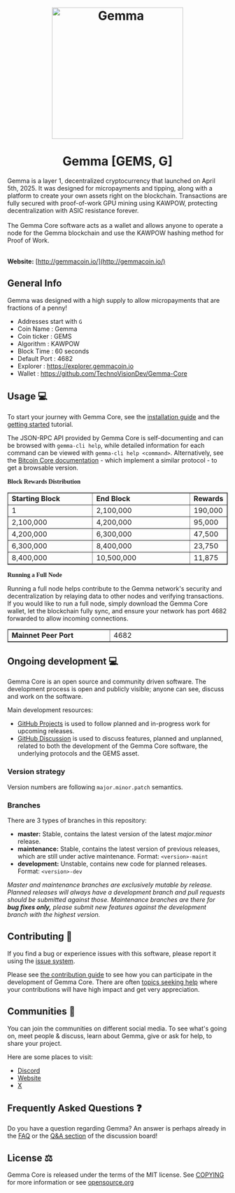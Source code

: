 <h1 align="center">
<img src="https://i.imgur.com/pXSq2Ym.png" alt="Gemma" width="300"/>
<br/><br/>
Gemma [GEMS, G]
</h1>
Gemma is a layer 1, decentralized cryptocurrency that launched on April 5th, 2025. It was designed for micropayments and tipping, along with a platform to create your own assets right on the blockchain. Transactions are fully secured with proof-of-work GPU mining using KAWPOW, protecting decentralization with ASIC resistance forever.
<br/><br/>
The Gemma Core software acts as a wallet and allows anyone to operate a node for the Gemma blockchain and use the KAWPOW hashing method for Proof of Work.
<br/><br/>

**Website:** [http://gemmacoin.io/](http://gemmacoin.io/)

## General Info

Gemma was designed with a high supply to allow micropayments that are fractions of a penny!

* Addresses start with `G`
* Coin Name    : Gemma
* Coin ticker  : GEMS
* Algorithm    : KAWPOW
* Block Time   : 60 seconds
* Default Port : 4682
* Explorer     : https://explorer.gemmacoin.io
* Wallet       : https://github.com/TechnoVisionDev/Gemma-Core


## Usage 💻

To start your journey with Gemma Core, see the [installation guide](INSTALL.md) and the [getting started](doc/getting-started.md) tutorial.

The JSON-RPC API provided by Gemma Core is self-documenting and can be browsed with `gemma-cli help`, while detailed information for each command can be viewed with `gemma-cli help <command>`. Alternatively, see the [Bitcoin Core documentation](https://developer.bitcoin.org/reference/rpc/) - which implement a similar protocol - to get a browsable version.

<font face="Verdana"><b>Block Rewards Distribution</b></font>
&nbsp;</p>
<table border="1" width="46%">
	<tr>
		<td width="230"><b>Starting Block</b></td>
		<td width="270"><b>End Block</b></td>
		<td><b>Rewards</b></td>
	</tr>
	<tr>
		<td width="230">1</td>
		<td width="270">2,100,000</td>
		<td>190,000</td>
	</tr>
	<tr>
		<td width="230">2,100,000</td>
		<td width="270">4,200,000</td>
		<td>95,000</td>
	</tr>
	<tr>
		<td width="230">4,200,000</td>
		<td width="270">6,300,000</td>
		<td>47,500</td>
	</tr>
	<tr>
		<td width="230">6,300,000</td>
		<td width="270">8,400,000</td>
		<td>23,750</td>
	</tr>
	<tr>
		<td width="230">8,400,000</td>
		<td width="270">10,500,000</td>
		<td>11,875</td>
	</tr>
</table>

<font face="Verdana"><b>Running a Full Node</b></font>

Running a full node helps contribute to the Gemma network's security and decentralization by relaying data to other nodes and verifying transactions. If you would like to run a full node, simply download the Gemma Core wallet, let the blockchain fully sync, and ensure your network has port 4682 forwarded to allow incoming connections. 
&nbsp;</p>
<table border="1" width="46%">
	<tr>
		<td width="230"><b>Mainnet Peer Port</b></td>
		<td width="270">4682</td>
	</tr>
</table>

## Ongoing development 💻

Gemma Core is an open source and community driven software. The development
process is open and publicly visible; anyone can see, discuss and work on the
software.

Main development resources:

* [GitHub Projects](https://github.com/TechnoVisionDev/Gemma-Core/projects) is used to
  follow planned and in-progress work for upcoming releases.
* [GitHub Discussion](https://github.com/TechnoVisionDev/Gemma-Core/discussions) is used
  to discuss features, planned and unplanned, related to both the development of
  the Gemma Core software, the underlying protocols and the GEMS asset.


### Version strategy
Version numbers are following ```major.minor.patch``` semantics.

### Branches
There are 3 types of branches in this repository:

- **master:** Stable, contains the latest version of the latest *major.minor* release.
- **maintenance:** Stable, contains the latest version of previous releases, which are still under active maintenance. Format: ```<version>-maint```
- **development:** Unstable, contains new code for planned releases. Format: ```<version>-dev```

*Master and maintenance branches are exclusively mutable by release. Planned*
*releases will always have a development branch and pull requests should be*
*submitted against those. Maintenance branches are there for **bug fixes only,***
*please submit new features against the development branch with the highest version.*

## Contributing 🤝

If you find a bug or experience issues with this software, please report it
using the [issue system](https://github.com/TechnoVisionDev/Gemma-Core/issues).

Please see [the contribution guide](CONTRIBUTING.md) to see how you can
participate in the development of Gemma Core. There are often
[topics seeking help](https://github.com/TechnoVisionDev/Gemma-Core/labels/help%20wanted)
where your contributions will have high impact and get very appreciation.

## Communities 🐸

You can join the communities on different social media.
To see what's going on, meet people & discuss, learn
about Gemma, give or ask for help, to share your project.

Here are some places to visit:


* [Discord](https://discord.gg/hpbMxBTDAb)
* [Website](http://gemmacoin.io/)
* [X](https://x.com/gemma_coin)

## Frequently Asked Questions ❓

Do you have a question regarding Gemma? An answer is perhaps already in the [FAQ](doc/FAQ.md) or the [Q&A section](https://github.com/TechnoVisionDev/Gemma-Core/discussions/categories/q-a) of the discussion board!

## License ⚖️
Gemma Core is released under the terms of the MIT license. See
[COPYING](COPYING) for more information or see
[opensource.org](https://opensource.org/licenses/MIT)
